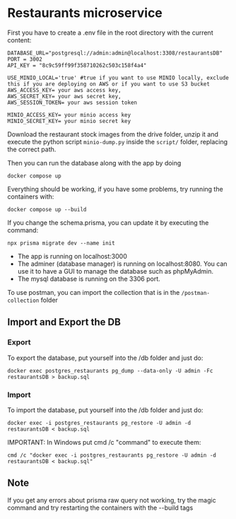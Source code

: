 # Restaurants microservice

First you have to create a .env file in the root directory with the current content:

```
DATABASE_URL="postgresql://admin:admin@localhost:3308/restaurantsDB"
PORT = 3002
API_KEY = "8c9c59ff99f358710262c503c158f4a4"

USE_MINIO_LOCAL='true' #true if you want to use MINIO locally, exclude this if you are deploying on AWS or if you want to use S3 bucket
AWS_ACCESS_KEY= your aws access key,
AWS_SECRET_KEY= your aws secret key,
AWS_SESSION_TOKEN= your aws session token

MINIO_ACCESS_KEY= your minio access key
MINIO_SECRET_KEY= your minio secret key
```

Download the restaurant stock images from the drive folder, unzip it and execute the python script `minio-dump.py` inside the `script/` folder, replacing the correct path.

Then you can run the database along with the app by doing

```
docker compose up
```

Everything should be working, if you have some problems, try running the containers with:

```
docker compose up --build
```

If you change the schema.prisma, you can update it by executing the command:

```
npx prisma migrate dev --name init
```

-   The app is running on localhost:3000
-   The adminer (database manager) is running on localhost:8080. You can use it to have a GUI to manage the database such as phpMyAdmin.
-   The mysql database is running on the 3306 port.

To use postman, you can import the collection that is in the `/postman-collection` folder

## Import and Export the DB

### Export

To export the database, put yourself into the /db folder and just do:

```
docker exec postgres_restaurants pg_dump --data-only -U admin -Fc restaurantsDB > backup.sql
```

### Import

To import the database, put yourself into the /db folder and just do:

```
docker exec -i postgres_restaurants pg_restore -U admin -d restaurantsDB < backup.sql
```

IMPORTANT: In Windows put cmd /c "command" to execute them:

```
cmd /c "docker exec -i postgres_restaurants pg_restore -U admin -d restaurantsDB < backup.sql"
```

## Note

If you get any errors about prisma raw query not working, try the magic command and try restarting the containers with the --build tags
